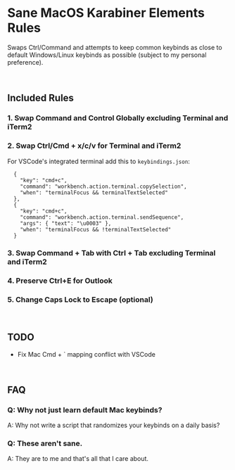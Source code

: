 # Sane MacOS Karabiner Elements Rules

Swaps Ctrl/Command and attempts to keep common keybinds as close to default Windows/Linux keybinds as possible (subject to my personal preference).

<br />

## Included Rules
### 1. Swap Command and Control Globally excluding Terminal and iTerm2

### 2. Swap Ctrl/Cmd + x/c/v for Terminal and iTerm2 
For VSCode's integrated terminal add this to `keybindings.json`:
```
  {
    "key": "cmd+c",
    "command": "workbench.action.terminal.copySelection",
    "when": "terminalFocus && terminalTextSelected"
  },
  {
    "key": "cmd+c",
    "command": "workbench.action.terminal.sendSequence",
    "args": { "text": "\u0003" },
    "when": "terminalFocus && !terminalTextSelected"
  }
```

### 3. Swap Command + Tab with Ctrl + Tab excluding Terminal and iTerm2

### 4. Preserve Ctrl+E for Outlook

### 5. Change Caps Lock to Escape (optional)

<br />

## TODO
- Fix Mac Cmd + ` mapping conflict with VSCode

<br />

## FAQ
### Q: Why not just learn default Mac keybinds?
A: Why not write a script that randomizes your keybinds on a daily basis?

### Q: These aren't sane.
A: They are to me and that's all that I care about.


